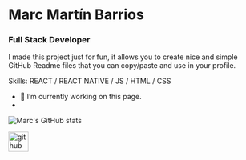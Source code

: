 # Marc Martín Barrios
### Full Stack Developer 
I made this project just for fun, it allows you to create nice and simple GitHub Readme files that you can copy/paste and use in your profile.

Skills: REACT / REACT NATIVE / JS / HTML / CSS

- 🔭 I’m currently working on this page. 
- 
![Marc's GitHub stats](https://github-readme-stats.vercel.app/api?username=MarcMB89&show_icons=true&theme=merko)


[<img src='https://cdn.jsdelivr.net/npm/simple-icons@3.0.1/icons/github.svg' alt='github' height='40'>](https://github.com/MarcMB89)  





<!--
**MarcMB89/marcmb89** is a ✨ _special_ ✨ repository because its `README.md` (this file) appears on your GitHub profile.

Here are some ideas to get you started:

- 🔭 I’m currently working on ...
- 🌱 I’m currently learning ...
- 👯 I’m looking to collaborate on ...
- 🤔 I’m looking for help with ...
- 💬 Ask me about ...
- 📫 How to reach me: ...
- 😄 Pronouns: ...
- ⚡ Fun fact: ...
-->
